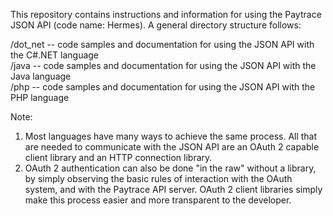 This repository contains instructions and information for using the Paytrace JSON API (code name: Hermes). A general directory structure follows:

/dot_net -- code samples and documentation for using the JSON API with the C#.NET language<br>
/java -- code samples and documentation for using the JSON API with the Java language<br>
/php -- code samples and documentation for using the JSON API with the PHP language<br>


Note:

1. Most languages have many ways to achieve the same process. All that are needed to communicate with the JSON API are an OAuth 2 capable client library and an HTTP connection library.
2. OAuth 2 authentication can also be done "in the raw" without a library, by simply observing the basic rules of interaction with the OAuth system, and with the Paytrace API server. OAuth 2 client libraries simply make this process easier and more transparent to the developer.
